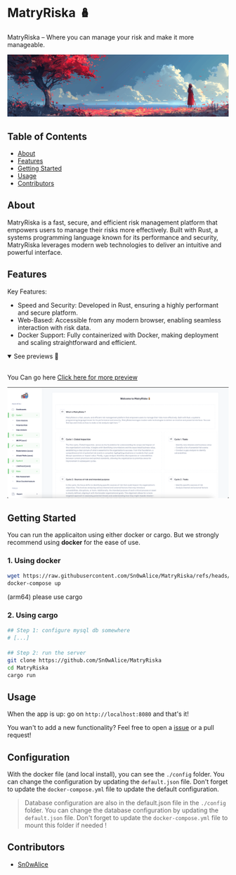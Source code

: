 # MatryRiska 🪆

MatryRiska – Where you can manage your risk and make it more manageable.

![MatryRiska](.github/banner.png)


## Table of Contents

- [About](#about)
- [Features](#features)
- [Getting Started](#getting-started)
- [Usage](#usage)
- [Contributors](#contributors)

## About
MatryRiska is a fast, secure, and efficient risk management platform that empowers users to manage their risks more effectively. Built with Rust, a systems programming language known for its performance and security, MatryRiska leverages modern web technologies to deliver an intuitive and powerful interface.

## Features
Key Features:

- Speed and Security: Developed in Rust, ensuring a highly performant and secure platform.
- Web-Based: Accessible from any modern browser, enabling seamless interaction with risk data.
- Docker Support: Fully containerized with Docker, making deployment and scaling straightforward and efficient.

<details open>
<summary>See previews 📸</summary>
<br>

You Can go here <a href="https://github.com/Sn0wAlice/MatryRiska/wiki/Page-preview">Click here for more preview</a>

<img src="./.github/demo/preview-02.png">

</details>

## Getting Started

You can run the applicaiton using either docker or cargo. But we strongly recommend using **docker** for the ease of use.

### 1. Using docker
```bash
wget https://raw.githubusercontent.com/Sn0wAlice/MatryRiska/refs/heads/main/docker-compose.yml
docker-compose up
```

(arm64) please use cargo

### 2. Using cargo
```bash
## Step 1: configure mysql db somewhere
# [...]

## Step 2: run the server
git clone https://github.com/Sn0wAlice/MatryRiska
cd MatryRiska
cargo run
```



## Usage
When the app is up: go on `http://localhost:8080` and that's it!

You wan't to add a new functionality? Feel free to open a [issue](https://github.com/Sn0wAlice/MatryRiska/issues) or a pull request!

## Configuration
With the docker file (and local install), you can see the `./config` folder. You can change the configuration by updating the `default.json` file. Don't forget to update the `docker-compose.yml` file to update the default configuration.

> Database configuration are also in the default.json file in the `./config` folder. You can change the database configuration by updating the `default.json` file. Don't forget to update the `docker-compose.yml` file to mount this folder if needed !

## Contributors
- [Sn0wAlice](https://github.com/Sn0wAlice)